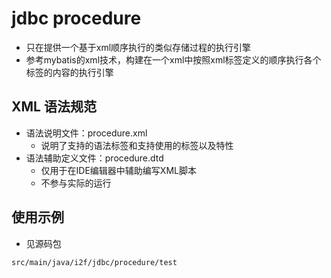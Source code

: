 # jdbc procedure
- 只在提供一个基于xml顺序执行的类似存储过程的执行引擎
- 参考mybatis的xml技术，构建在一个xml中按照xml标签定义的顺序执行各个标签的内容的执行引擎

## XML 语法规范
- 语法说明文件：procedure.xml
    - 说明了支持的语法标签和支持使用的标签以及特性
- 语法辅助定义文件：procedure.dtd
    - 仅用于在IDE编辑器中辅助编写XML脚本
    - 不参与实际的运行

## 使用示例
- 见源码包
```shell
src/main/java/i2f/jdbc/procedure/test
```
